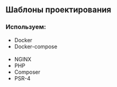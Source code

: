 ## Шаблоны проектирования ##

### Используем: ###
- Docker
- Docker-compose
<br><br>
- NGINX
- PHP
- Composer
- PSR-4